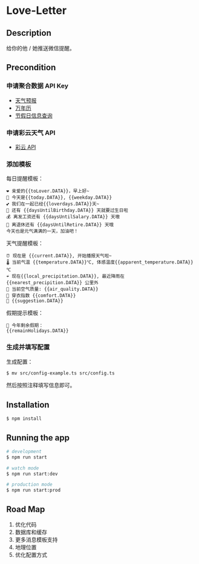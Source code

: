 # Love-Letter

## Description

给你的他 / 她推送微信提醒。

## Precondition

### 申请聚合数据 API Key

- [天气预报](https://www.juhe.cn/docs/api/id/73)
- [万年历](https://www.juhe.cn/docs/api/id/73)
- [节假日信息查询](https://www.juhe.cn/docs/api/id/606)

### 申请彩云天气 API

- [彩云 API](https://caiyunapp.com/api/weather)

### 添加模板

每日提醒模板：

```
❤️ 亲爱的{{toLover.DATA}}，早上好~
📆 今天是{{today.DATA}}, {{weekday.DATA}}
💕 我们在一起已经{{loverdays.DATA}}天~
🎂 还有 {{daysUntilBirthday.DATA}} 天就要过生日啦
💰 离发工资还有 {{daysUntilSalary.DATA}} 天嗷
👵 离退休还有 {{daysUntilRetire.DATA}} 天哦
今天也是元气满满的一天，加油吧！
```

天气提醒模板：

```
⏰ 现在是 {{current.DATA}}, 开始播报天气啦~
🌡 当前气温 {{temperature.DATA}}℃, 体感温度{{apparent_temperature.DATA}}℃
☔️ 现在{{local_precipitation.DATA}}, 最近降雨在{{nearest_precipition.DATA}} 公里外
🌈 当前空气质量: {{air_quality.DATA}}
👕 穿衣指数 {{comfort.DATA}}
🔔 {{suggestion.DATA}}
```

假期提示模板：

```
🎊 今年剩余假期：
{{remainHolidays.DATA}}
```

### 生成并填写配置

生成配置：

```bash
$ mv src/config-example.ts src/config.ts
```

然后按照注释填写信息即可。

## Installation

```bash
$ npm install
```

## Running the app

```bash
# development
$ npm run start

# watch mode
$ npm run start:dev

# production mode
$ npm run start:prod
```

## Road Map

1. 优化代码
2. 数据库和缓存
3. 更多消息模板支持
4. 地理位置
5. 优化配置方式
